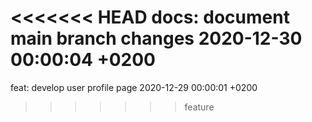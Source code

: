 <<<<<<< HEAD
docs: document main branch changes 2020-12-30 00:00:04 +0200
=======
feat: develop user profile page 2020-12-29 00:00:01 +0200
>>>>>>> feature
